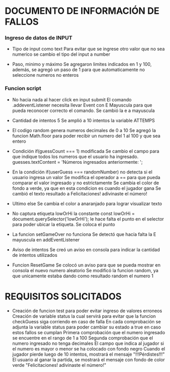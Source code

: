 # DOCUMENTO DE INFORMACIÓN DE FALLOS

### Ingreso de datos de INPUT
- Tipo de input como text
Para evitar que se ingrese otro valor que no sea numerico se cambio el tipo del input a number

- Paso, minimo y máximo
Se agregaron limites indicados en 1 y 100, además, se agregó un paso de 1 para que automaticamente no seleccione numeros no enteros

### Funcion script
- No hacia nada al hacer click en input submit
El comando .addeventListener necesita llevar Event con E Mayuscula para que pueda reconocer correcto el comando. Se cambió la e a mayuscula

- Cantidad de intentos 5
Se amplió a 10 intentos la variable ATTEMPS

- El codigo random genera numeros decimales de 0 a 10
Se agregó la funcion Math.floor para poder recibir un numero del 1 al 100 y que sea entero

- Condición if(guessCount === 1) modificada
Se cambio el campo para que indique todos los numeros que el usuario ha ingresado.
guesses.textContent = 'Números ingresados anteriormente: ';

- En la condición if(userGuess === randomNumber) no detecta si el usuario ingresa un valor
Se modifica el operador a == para que pueda comparar el valor ingresado y no estrictamente
Se cambia el color de fondo a verde, ya que en esta condicion es cuando el jugador gana
Se cambió el texto resultado a Felicitaciones! adivinaste el número!

- Ultimo else
Se cambia el color a anaranjado para lograr visualizar texto

- No captura etiqueta lowOrHi
la constante const lowOrHi = document.querySelector('lowOrHi'); le hace falta el punto en el selector para poder ubicar la etiqueta.
Se coloca el punto

- La funcion setGameOver no funciona
Se detectó que hacía falta la E mayuscula en addEventListener

- Aviso de intentos
Se creó un aviso en consola para indicar la cantidad de intentos utilizados

- Funcion ResetGame
Se colocó un aviso para que se pueda mostrar en consola el nuevo numero aleatorio
Se modificó la funcion random, ya que unicamente estaba dando como resultado random el numero 1

# REQUISITOS SOLICITADOS
- Creación de funcion test para poder evitar ingreso de valores erroneos
Creación de variable status la cual servirá para evitar que la funcion checkGuess siga corriendo en caso de falla
En cada comprobación se adjunta la variable status para poder cambiar su estado a true en caso estos fallos se cumplan
Primera comprobación que el numero ingresado se encuentre en el rango de 1 a 100
Segunda comprobación que el numero ingresado no tenga decimales
El campo que indica al jugador si el numero es mayor o menor se ha colocado con fondo negro
Cuando el jugador pierde luego de 10 intentos, mostrará el mensaje "!!!Pérdistes!!!"
El usuario al ganar la partida, se mostrará el mensaje con fondo de color verde "Felicitaciones! adivinaste el número!"